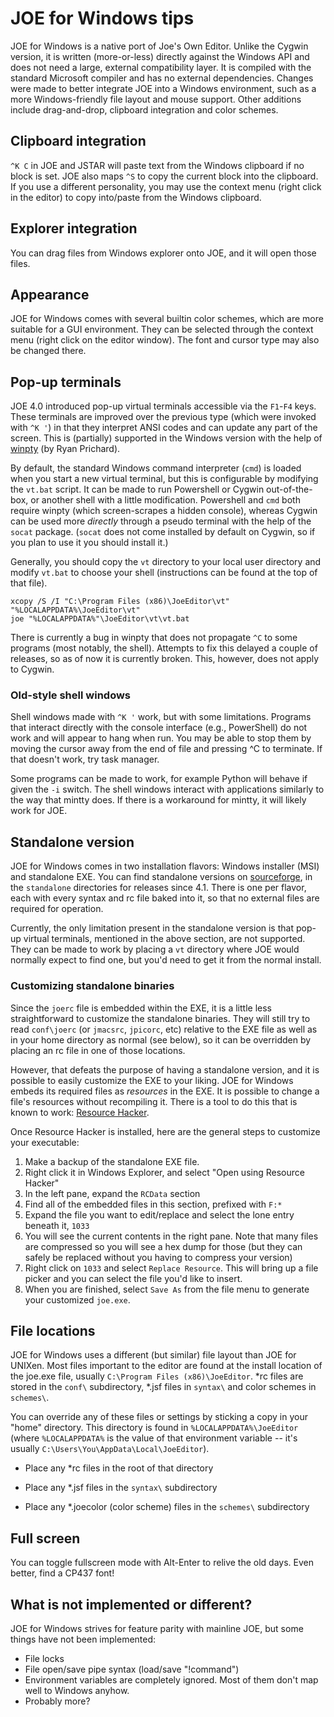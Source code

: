 # JOE for Windows tips

JOE for Windows is a native port of Joe's Own Editor.  Unlike the Cygwin
version, it is written (more-or-less) directly against the Windows API and
does not need a large, external compatibility layer.  It is compiled with
the standard Microsoft compiler and has no external dependencies.  Changes
were made to better integrate JOE into a Windows environment, such as a
more Windows-friendly file layout and mouse support.  Other additions include
drag-and-drop, clipboard integration and color schemes.

## Clipboard integration

`^K C` in JOE and JSTAR will paste text from the Windows clipboard if no block
is set.  JOE also maps `^S` to copy the current block into the clipboard.  If
you use a different personality, you may use the context menu (right click
in the editor) to copy into/paste from the Windows clipboard.

## Explorer integration

You can drag files from Windows explorer onto JOE, and it will open those
files.

## Appearance

JOE for Windows comes with several builtin color schemes, which are more
suitable for a GUI environment.  They can be selected through the context
menu (right click on the editor window).  The font and cursor type may also
be changed there.

## Pop-up terminals

JOE 4.0 introduced pop-up virtual terminals accessible via the `F1`-`F4` keys.
These terminals are improved over the previous type (which were invoked with
`^K '`) in that they interpret ANSI codes and can update any part of the
screen.  This is (partially) supported in the Windows version with the help
of [winpty](https://github.com/rprichard/winpty) (by Ryan Prichard).

By default, the standard Windows command interpreter (`cmd`) is loaded when you
start a new virtual terminal, but this is configurable by modifying the
`vt.bat` script.  It can be made to run Powershell or Cygwin out-of-the-box, or
another shell with a little modification.  Powershell and `cmd` both require
winpty (which screen-scrapes a hidden console), whereas Cygwin can be used
more <i>directly</i> through a pseudo terminal with the help of the `socat`
package. (`socat` does not come installed by default on Cygwin, so if you plan
to use it you should install it.)

Generally, you should copy the `vt` directory to your local user directory and
modify `vt.bat` to choose your shell (instructions can be found at the top of
that file).

    xcopy /S /I "C:\Program Files (x86)\JoeEditor\vt" "%LOCALAPPDATA%\JoeEditor\vt"
    joe "%LOCALAPPDATA%"\JoeEditor\vt\vt.bat

There is currently a bug in winpty that does not propagate `^C` to some programs
(most notably, the shell).  Attempts to fix this delayed a couple of releases,
so as of now it is currently broken.  This, however, does not apply to Cygwin.

### Old-style shell windows

Shell windows made with `^K '` work, but with some limitations.  Programs that
interact directly with the console interface (e.g., PowerShell) do not work
and will appear to hang when run.  You may be able to stop them by moving the
cursor away from the end of file and pressing ^C to terminate.  If that doesn't
work, try task manager.

Some programs can be made to work, for example Python will behave if given
the `-i` switch.  The shell windows interact with applications similarly to
the way that mintty does.  If there is a workaround for mintty, it will
likely work for JOE.

## Standalone version

JOE for Windows comes in two installation flavors: Windows installer (MSI) and
standalone EXE.  You can find standalone versions on [sourceforge](https://sourceforge.net/projects/joe-editor/files/JOE%20for%20Windows/),
in the `standalone` directories for releases since 4.1.  There is one per flavor,
each with every syntax and rc file baked into it, so that no external files are
required for operation.

Currently, the only limitation present in the standalone version is that pop-up
virtual terminals, mentioned in the above section, are not supported.  They can
be made to work by placing a `vt` directory where JOE would normally expect to
find one, but you'd need to get it from the normal install.

### Customizing standalone binaries

Since the `joerc` file is embedded within the EXE, it is a little less
straightforward to customize the standalone binaries.  They will still try
to read `conf\joerc` (or `jmacsrc`, `jpicorc`, etc) relative to the EXE file
as well as in your home directory as normal (see below), so it can be
overridden by placing an rc file in one of those locations.

However, that defeats the purpose of having a standalone version, and it is
possible to easily customize the EXE to your liking.  JOE for Windows embeds
its required files as *resources* in the EXE.  It is possible to change a
file's resources without recompiling it.  There is a tool to do this that is
known to work: [Resource Hacker](http://www.angusj.com/resourcehacker/).

Once Resource Hacker is installed, here are the general steps to customize
your executable:

1. Make a backup of the standalone EXE file.
2. Right click it in Windows Explorer, and select "Open using Resource Hacker"
3. In the left pane, expand the `RCData` section
4. Find all of the embedded files in this section, prefixed with `F:*`
5. Expand the file you want to edit/replace and select the lone entry beneath
it, `1033`
6. You will see the current contents in the right pane.  Note that many files
are compressed so you will see a hex dump for those (but they can safely be
replaced without you having to compress your version)
7. Right click on `1033` and select `Replace Resource`.  This will bring up a
file picker and you can select the file you'd like to insert.
8. When you are finished, select `Save As` from the file menu to generate your
customized `joe.exe`.

## File locations

JOE for Windows uses a different (but similar) file layout than JOE for
UNIXen.  Most files important to the editor are found at the install
location of the joe.exe file, usually `C:\Program Files (x86)\JoeEditor`. 
\*rc files are stored in the `conf\` subdirectory, \*.jsf files in `syntax\` and
color schemes in `schemes\`.

You can override any of these files or settings by sticking a copy in your
"home" directory.  This directory is found in `%LOCALAPPDATA%\JoeEditor`
(where `%LOCALAPPDATA%` is the value of that environment variable -- it's
usually `C:\Users\You\AppData\Local\JoeEditor`).

* Place any \*rc files in the root of that directory

* Place any \*.jsf files in the `syntax\` subdirectory

* Place any \*.joecolor (color scheme) files in the `schemes\` subdirectory

## Full screen

You can toggle fullscreen mode with Alt-Enter to relive the old days.  Even
better, find a CP437 font!

## What is not implemented or different?

JOE for Windows strives for feature parity with mainline JOE, but some
things have not been implemented:

* File locks
* File open/save pipe syntax (load/save "!command")
* Environment variables are completely ignored.  Most of them don't map well
to Windows anyhow.
* Probably more?
